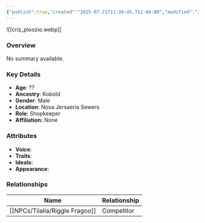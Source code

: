 ```yaml
---
{"publish":true,"created":"2025-07-21T11:30:45.711-04:00","modified":"2025-07-27T17:21:11.300-04:00","published":"2025-07-27T17:21:11.300-04:00","cssclasses":"","Age":"??","Ancestry":"Kobold","Gender":"Male","Location":["Nova Jersaeria Sewers"],"Role":["Shopkeeper"],"Affiliation":["None"],"Appearances":["[[00 -The High Rollers Campaign-]]"]}
---
```



![[criz_ploozio.webp]]

### Overview
No summary available.

### Key Details
- **Age**: ??
- **Ancestry**: Kobold
- **Gender**: Male
- **Location**: Nova Jersaeria Sewers
- **Role**: Shopkeeper
- **Affiliation:** None

### Attributes
- **Voice**: 
- **Traits**: 
- **Ideals:** 
- **Appearance**:

### Relationships

| Name              | Relationship |
| ----------------- | ------------ |
| [[NPCs/Tiialia/Riggle Fragoo]] | Competitor   |
